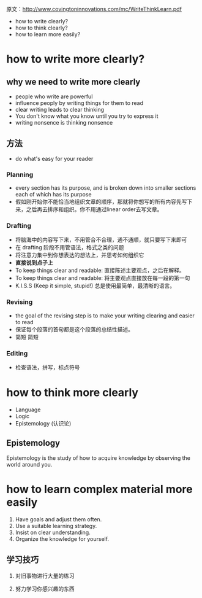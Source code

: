 原文：http://www.covingtoninnovations.com/mc/WriteThinkLearn.pdf
- how to write clearly?
- how to think clearly?
- how to learn more easily?

# how to write more clearly?
## why we need to write more clearly
- people who write are powerful
- influence peoply by writing things for them to read
- clear writing leads to clear thinking
- You don't know what you know until you try to express it
- writing nonsence is thinking nonsence

## 方法
- do what's easy for your reader

### Planning
- every section has its purpose, and is broken down into smaller sections each of which has its purpose
- 假如刚开始你不能恰当地组织文章的顺序，那就将你想写的所有内容先写下来，之后再去排序和组织。你不用通过linear order去写文章。

### Drafting
- 将脑海中的内容写下来，不用管合不合理，通不通顺，就只要写下来即可
- 在 drafting 阶段不用管语法，格式之类的问题
- 将注意力集中到你想表达的想法上，并思考如何组织它
- **直接说到点子上**
- To keep things clear and readable: 直接陈述主要观点，之后在解释。
- To keep things clear and readable: 将主要观点直接放在每一段的第一句
- K.I.S.S (Keep it simple, stupid!) 总是使用最简单，最清晰的语言。

### Revising
- the goal of the revising step is to make your writing clearing and easier to read
- 保证每个段落的首句都是这个段落的总结性描述。
- 简短 简短

### Editing
- 检查语法，拼写，标点符号

# how to think more clearly
- Language
- Logic
- Epistemology (认识论)

## Epistemology
Epistemology is the study of how to acquire knowledge by observing the world around you.

# how to learn complex material more easily
1. Have goals and adjust them often. 
2. Use a suitable learning strategy. 
3. Insist on clear understanding. 
4. Organize the knowledge for yourself.

## 学习技巧
1. 对旧事物进行大量的练习

2. 努力学习你感兴趣的东西